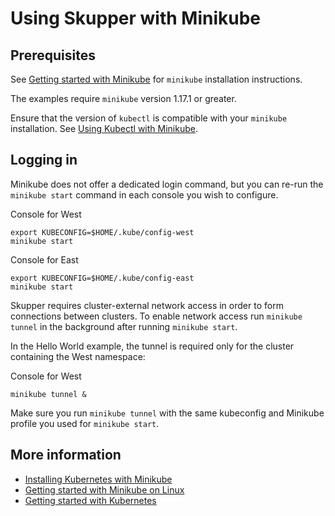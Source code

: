 # Using Skupper with Minikube

## Prerequisites

See [Getting started with
Minikube](https://minikube.sigs.k8s.io/docs/start) for `minikube`
installation instructions.

The examples require `minikube` version 1.17.1 or greater.

Ensure that the version of `kubectl` is compatible with your
`minikube` installation.  See [Using Kubectl with
Minikube](https://minikube.sigs.k8s.io/docs/handbook/kubectl).

## Logging in

Minikube does not offer a dedicated login command, but you can re-run
the `minikube start` command in each console you wish to configure.

<div class="code-label session-2">Console for West</div>

    export KUBECONFIG=$HOME/.kube/config-west
    minikube start

<div class="code-label session-1">Console for East</div>

    export KUBECONFIG=$HOME/.kube/config-east
    minikube start

Skupper requires cluster-external network access in order to form
connections between clusters.  To enable network access run `minikube
tunnel` in the background after running `minikube start`.

In the Hello World example, the tunnel is required only for the
cluster containing the West namespace:

<div class="code-label session-2">Console for West</div>

    minikube tunnel &

Make sure you run `minikube tunnel` with the same kubeconfig and
Minikube profile you used for `minikube start`.

## More information

* [Installing Kubernetes with Minikube](https://kubernetes.io/docs/setup/learning-environment/minikube/)
* [Getting started with Minikube on Linux](https://opensource.com/article/18/10/getting-started-minikube)
* [Getting started with Kubernetes](https://kubernetes.io/docs/setup)
